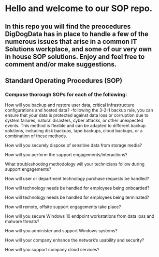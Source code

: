 # Hello and welcome to our SOP repo.  

## In this repo you will find the preocedures DigDogData has in place to handle a few of the numerous issues that arise in a common IT Solutions workplace, and some of our very own in house SOP solutions. Enjoy and feel free to comment and/or make suggestions. 


## Standard Operating Procedures (SOP)

### Compose thorough SOPs for each of the following:

How will you backup and restore user data, critical infrastructure configurations and hosted data?
-following the 3-2-1 backup rule, you can ensure that your data is protected against data loss or corruption due to system failures, natural disasters, cyber attacks, or other unexpected events. This method is flexible and can be adapted to different backup solutions, including disk backups, tape backups, cloud backups, or a combination of these methods.


How will you securely dispose of sensitive data from storage media?

How will you perform the support engagements/interactions?

What troubleshooting methodology will your technicians follow during support engagements?

How will user or department technology purchase requests be handled?

How will technology needs be handled for employees being onboarded?

How will technology needs be handled for employees being terminated?

How will remote, offsite support engagements take place?

How will you secure Windows 10 endpoint workstations from data loss and malware threats?

How will you administer and support Windows systems?

How will your company enhance the network’s usability and security?

How will you support company cloud services?
